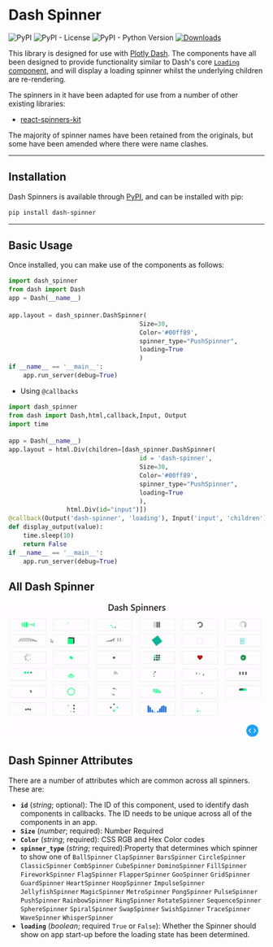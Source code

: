 
 # Dash Spinner

![PyPI](https://img.shields.io/pypi/v/dash-spinner)
![PyPI - License](https://img.shields.io/pypi/l/dash-spinner)
![PyPI - Python Version](https://img.shields.io/pypi/pyversions/dash-spinner)
[![Downloads](https://static.pepy.tech/personalized-badge/dash-spinner?period=total&units=international_system&left_color=grey&right_color=orange&left_text=Downloads)](https://pepy.tech/project/dash-spinner)

This library is designed for use with [Plotly Dash](https://plotly.com). The components have all been
designed to provide functionality similar to Dash's core 
[`Loading` component](https://dash.plotly.com/dash-core-components/loading),
and will display a loading spinner whilst the underlying children are re-rendering.

The spinners in it have been adapted for use from a number of other existing
libraries:

- [react-spinners-kit](https://github.com/dmitrymorozoff/react-spinners-kit)

The majority of spinner names have been retained from the originals, but some have 
been amended where there were name clashes.

---
## Installation

Dash Spinners is available through 
[PyPI](https://pypi.org/project/dash-spinner), and can be installed with pip:

```bash
pip install dash-spinner
```

---
## Basic Usage

Once installed, you can make use of the components as follows:

```python
import dash_spinner
from dash import Dash
app = Dash(__name__)

app.layout = dash_spinner.DashSpinner(
                                    Size=30,
                                    Color='#00ff89',
                                    spinner_type="PushSpinner",
                                    loading=True
                                    )
if __name__ == '__main__':
    app.run_server(debug=True)
```
- Using `@callbacks`
```python
import dash_spinner
from dash import Dash,html,callback,Input, Output
import time

app = Dash(__name__)
app.layout = html.Div(children=[dash_spinner.DashSpinner(
                                    id = 'dash-spinner',
                                    Size=30,
                                    Color='#00ff89',
                                    spinner_type="PushSpinner",
                                    loading=True
                                    ),
                html.Div(id="input")])
@callback(Output('dash-spinner', 'loading'), Input('input', 'children'))
def display_output(value):
    time.sleep(10)
    return False
if __name__ == '__main__':
    app.run_server(debug=True)
```
## All Dash Spinner

![Dash Spinner](https://raw.githubusercontent.com/Chiranjeevit9/Chiranjeevit9/67127437dfe24fb204f4d8619c707d5154ff888b/ezgif.com-gif-maker%20(2).gif)

## Dash Spinner Attributes

There are a number of attributes which are common across all spinners. These are:

- **`id`** (*string*; optional):
    The ID of this component, used to identify dash components in
    callbacks. The ID needs to be unique across all of the components
    in an app. 
- **`Size`** (*number*; required): Number Required
- **`Color`** (*string*; required): CSS RGB and Hex Color codes
- **`spinner_type`** (*string*; required):Property that determines which spinner to show one of
`BallSpinner` `ClapSpinner` `BarsSpinner` `CircleSpinner` `ClassicSpinner` `CombSpinner`   `CubeSpinner` `DominoSpinner` `FillSpinner` `FireworkSpinner` `FlagSpinner` `FlapperSpinner` `GooSpinner` `GridSpinner` `GuardSpinner` `HeartSpinner` `HoopSpinner` `ImpulseSpinner` `JellyfishSpinner` `MagicSpinner` `MetroSpinner` `PongSpinner` `PulseSpinner` `PushSpinner` `RainbowSpinner` `RingSpinner` `RotateSpinner` `SequenceSpinner` `SphereSpinner` `SpiralSpinner` `SwapSpinner` `SwishSpinner` `TraceSpinner` `WaveSpinner` `WhisperSpinner` 
- **`loading`** (*boolean*; required `True` or `False`):
    Whether the Spinner should show on app start-up before the loading
    state has been determined.